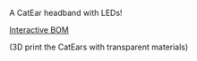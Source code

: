 A CatEar headband with LEDs!

[Interactive BOM](https://htmlpreview.github.io/?https://raw.githubusercontent.com/8-Lambda-8/catEars/master/bom/ibom.html)

(3D print the CatEars with transparent materials)

